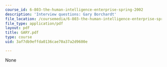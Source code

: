 ```yaml
---
course_id: 6-803-the-human-intelligence-enterprise-spring-2002
description: 'Interview questions: Gary Borchardt'
file_location: /coursemedia/6-803-the-human-intelligence-enterprise-spring-2002/3af7db9effda0136cae70a37a2d9600e_GARY.pdf
file_type: application/pdf
layout: pdf
title: GARY.pdf
type: course
uid: 3af7db9effda0136cae70a37a2d9600e

---
```

None